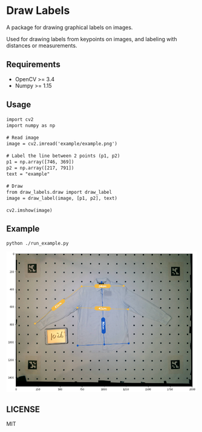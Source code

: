 # Draw Labels

A package for drawing graphical labels on images. 

Used for drawing labels from keypoints on images, and labeling with distances or measurements. 

## Requirements
- OpenCV >= 3.4 
- Numpy >= 1.15

## Usage

````
import cv2
import numpy as np

# Read image
image = cv2.imread('example/example.png')

# Label the line between 2 points (p1, p2)
p1 = np.array([746, 369])
p2 = np.array([217, 791])
text = "example"

# Draw
from draw_labels.draw import draw_label
image = draw_label(image, [p1, p2], text)

cv2.imshow(image)
````

## Example

````
python ./run_example.py
````

![Example output image](example/example_output.png "Example output image")


## LICENSE

MIT
